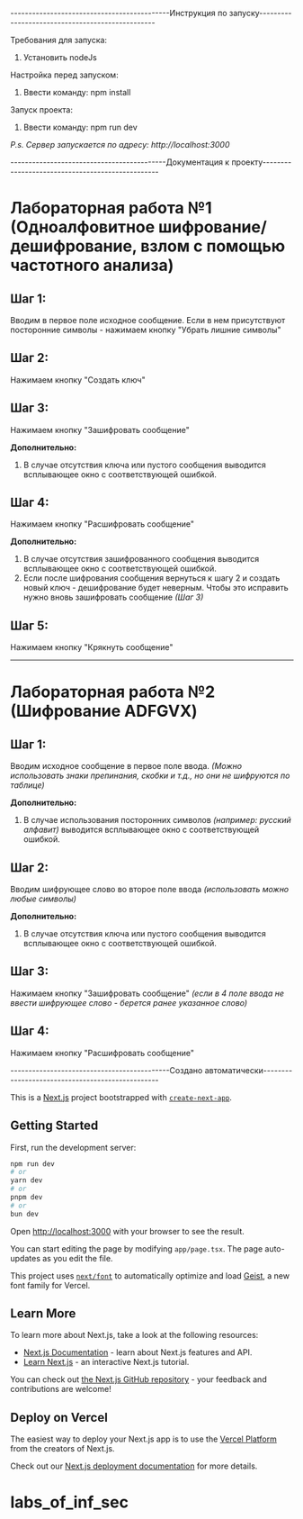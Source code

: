
--------------------------------------------Инструкция по запуску-------------------------------------------------

Требования для запуска:
1. Установить nodeJs

Настройка перед запуском:
1. Ввести команду: npm install

Запуск проекта:
1. Ввести команду: npm run dev

*P.s. Сервер запускается по адресу: http://localhost:3000*


-------------------------------------------Документация к проекту-------------------------------------------------


# Лабораторная работа №1 (Одноалфовитное шифрование/дешифрование, взлом с помощью частотного анализа)

## Шаг 1:
Вводим в первое поле исходное сообщение. Если в нем присутствуют посторонние символы - нажимаем кнопку "Убрать лишние символы"

## Шаг 2:
Нажимаем кнопку "Создать ключ"

## Шаг 3:
Нажимаем кнопку "Зашифровать сообщение"

**Дополнительно:**
1. В случае отсутствия ключа или пустого сообщения выводится всплывающее окно с соответствующей ошибкой.

## Шаг 4:
Нажимаем кнопку "Расшифровать сообщение"

**Дополнительно:**
1. В случае отсутствия зашифрованного сообщения выводится всплывающее окно с соответствующей ошибкой.
2. Если после шифрования сообщения вернуться к шагу 2 и создать новый ключ - дешифрование будет неверным. Чтобы это исправить нужно вновь зашифровать сообщение *(Шаг 3)*

## Шаг 5:
Нажимаем кнопку "Крякнуть сообщение"

------------------------------------------------------------------------------------------------------------------

# Лабораторная работа №2 (Шифрование ADFGVX)

## Шаг 1:
Вводим исходное сообщение в первое поле ввода. 
*(Можно использовать знаки препинания, скобки и т.д., но они не шифруются по таблице)*

**Дополнительно:**
1. В случае использования посторонних символов *(например: русский алфавит)* выводится всплывающее окно с соответствующей ошибкой.

## Шаг 2:
Вводим шифрующее слово во второе поле ввода *(использовать можно любые символы)*

**Дополнительно:**
1. В случае отсутствия ключа или пустого сообщения выводится всплывающее окно с соответствующей ошибкой.

## Шаг 3:
Нажимаем кнопку "Зашифровать сообщение" *(если в 4 поле ввода не ввести шифрующее слово - берется ранее указанное слово)*

## Шаг 4:
Нажимаем кнопку "Расшифровать сообщение"

--------------------------------------------Создано автоматически-------------------------------------------------

This is a [Next.js](https://nextjs.org) project bootstrapped with [`create-next-app`](https://nextjs.org/docs/app/api-reference/cli/create-next-app).

## Getting Started

First, run the development server:

```bash
npm run dev
# or
yarn dev
# or
pnpm dev
# or
bun dev
```

Open [http://localhost:3000](http://localhost:3000) with your browser to see the result.

You can start editing the page by modifying `app/page.tsx`. The page auto-updates as you edit the file.

This project uses [`next/font`](https://nextjs.org/docs/app/building-your-application/optimizing/fonts) to automatically optimize and load [Geist](https://vercel.com/font), a new font family for Vercel.

## Learn More

To learn more about Next.js, take a look at the following resources:

- [Next.js Documentation](https://nextjs.org/docs) - learn about Next.js features and API.
- [Learn Next.js](https://nextjs.org/learn) - an interactive Next.js tutorial.

You can check out [the Next.js GitHub repository](https://github.com/vercel/next.js) - your feedback and contributions are welcome!

## Deploy on Vercel

The easiest way to deploy your Next.js app is to use the [Vercel Platform](https://vercel.com/new?utm_medium=default-template&filter=next.js&utm_source=create-next-app&utm_campaign=create-next-app-readme) from the creators of Next.js.

Check out our [Next.js deployment documentation](https://nextjs.org/docs/app/building-your-application/deploying) for more details.
# labs_of_inf_sec

